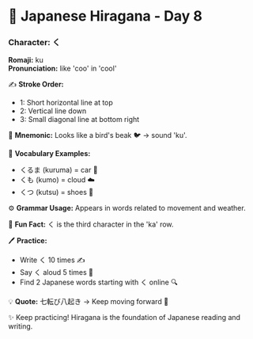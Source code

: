 # 📖 Japanese Hiragana - Day 8

### Character: く  
**Romaji:** ku  
**Pronunciation:** like 'coo' in 'cool'  

✍️ **Stroke Order:**  
- 1: Short horizontal line at top
- 2: Vertical line down
- 3: Small diagonal line at bottom right

📝 **Mnemonic:** Looks like a bird's beak 🐦 → sound 'ku'.  

📌 **Vocabulary Examples:**  
- くるま (kuruma) = car 🚗
- くも (kumo) = cloud ☁️
- くつ (kutsu) = shoes 👞

⚙️ **Grammar Usage:** Appears in words related to movement and weather.  

🎉 **Fun Fact:** く is the third character in the 'ka' row.  

🖊️ **Practice:**  
- Write く 10 times ✍️
- Say く aloud 5 times 🎤
- Find 2 Japanese words starting with く online 🔍

💡 **Quote:** 七転び八起き → Keep moving forward 💪  

✨ Keep practicing! Hiragana is the foundation of Japanese reading and writing.
